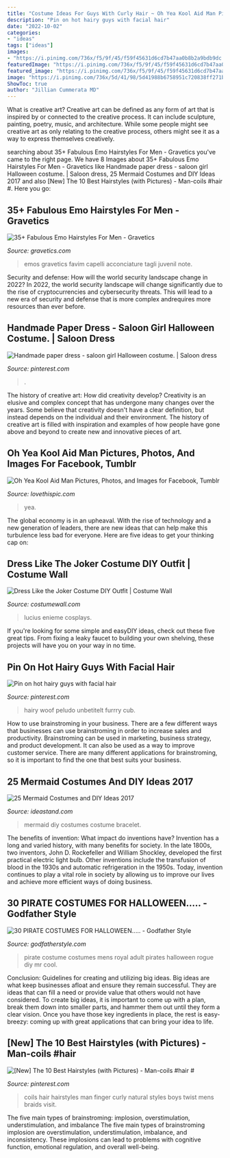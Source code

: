 ```yaml
---
title: "Costume Ideas For Guys With Curly Hair ~ Oh Yea Kool Aid Man Pictures, Photos, And Images For Facebook, Tumblr"
description: "Pin on hot hairy guys with facial hair"
date: "2022-10-02"
categories:
- "ideas"
tags: ["ideas"]
images:
- "https://i.pinimg.com/736x/f5/9f/45/f59f45631d6cd7b47aa0b8b2a9bdb9dc.jpg"
featuredImage: "https://i.pinimg.com/736x/f5/9f/45/f59f45631d6cd7b47aa0b8b2a9bdb9dc.jpg"
featured_image: "https://i.pinimg.com/736x/f5/9f/45/f59f45631d6cd7b47aa0b8b2a9bdb9dc.jpg"
image: "https://i.pinimg.com/736x/5d/41/98/5d41988b6758951c720838ff271bf209--girl-halloween-costumes-halloween-.jpg"
ShowToc: true
author: "Jillian Cummerata MD"
---
```



What is creative art?
Creative art can be defined as any form of art that is inspired by or connected to the creative process. It can include sculpture, painting, poetry, music, and architecture. While some people might see creative art as only relating to the creative process, others might see it as a way to express themselves creatively.

	

		
searching about 35+ Fabulous Emo Hairstyles For Men - Gravetics you've came to the right page. We have 8 Images about 35+ Fabulous Emo Hairstyles For Men - Gravetics like Handmade paper dress - saloon girl Halloween costume. | Saloon dress, 25 Mermaid Costumes and DIY Ideas 2017 and also [New] The 10 Best Hairstyles (with Pictures) - Man-coils #hair #. Here you go:
		
    
## 35+ Fabulous Emo Hairstyles For Men - Gravetics

<img loading=lazy src="https://www.gravetics.com/wp-content/uploads/2017/01/Hot-Appearance-Emo-Hairstyle-Idea-768x1154.jpg" onerror="this.onerror=null;this.src='https://tse2.mm.bing.net/th?id=OIP.EfUrCE9IbUFGjblMmbfXUQHaLI&amp;pid=15.1';" alt="35+ Fabulous Emo Hairstyles For Men - Gravetics">

_Source: gravetics.com_

>emos gravetics favim capelli acconciature tagli juvenil note. 

	

Security and defense: How will the world security landscape change in 2022?
In 2022, the world security landscape will change significantly due to the rise of cryptocurrencies and cybersecurity threats. This will lead to a new era of security and defense that is more complex andrequires more resources than ever before.

    
## Handmade Paper Dress - Saloon Girl Halloween Costume. | Saloon Dress

<img loading=lazy src="https://i.pinimg.com/736x/5d/41/98/5d41988b6758951c720838ff271bf209--girl-halloween-costumes-halloween-.jpg" onerror="this.onerror=null;this.src='https://tse2.mm.bing.net/th?id=OIP.yZCHH3JaKKChZTzlv7saPQHaLk&amp;pid=15.1';" alt="Handmade paper dress - saloon girl Halloween costume. | Saloon dress">

_Source: pinterest.com_

>. 

	

The history of creative art: How did creativity develop?
Creativity is an elusive and complex concept that has undergone many changes over the years. Some believe that creativity doesn't have a clear definition, but instead depends on the individual and their environment. The history of creative art is filled with inspiration and examples of how people have gone above and beyond to create new and innovative pieces of art.

    
## Oh Yea Kool Aid Man Pictures, Photos, And Images For Facebook, Tumblr

<img loading=lazy src="http://www.lovethispic.com/uploaded_images/43969-Oh-Yea-Kool-Aid-Man.jpg" onerror="this.onerror=null;this.src='https://tse4.mm.bing.net/th?id=OIP.YC5Xdd_XaTO4fmhmLYanBgHaJ4&amp;pid=15.1';" alt="Oh Yea Kool Aid Man Pictures, Photos, and Images for Facebook, Tumblr">

_Source: lovethispic.com_

>yea. 

	

The global economy is in an upheaval. With the rise of technology and a new generation of leaders, there are new ideas that can help make this turbulence less bad for everyone. Here are five ideas to get your thinking cap on: 

    
## Dress Like The Joker Costume DIY Outfit | Costume Wall

<img loading=lazy src="http://cdn.costumewall.com/wp-content/uploads/2015/10/joker-dark-knight-cosplay-6.jpg" onerror="this.onerror=null;this.src='https://tse1.mm.bing.net/th?id=OIP.I34iXdvhHaBl21AChmHCmQHaLH&amp;pid=15.1';" alt="Dress Like the Joker Costume DIY Outfit | Costume Wall">

_Source: costumewall.com_

>lucius enieme cosplays. 

	

If you're looking for some simple and easyDIY ideas, check out these five great tips. From fixing a leaky faucet to building your own shelving, these projects will have you on your way in no time.

    
## Pin On Hot Hairy Guys With Facial Hair

<img loading=lazy src="https://i.pinimg.com/736x/f5/9f/45/f59f45631d6cd7b47aa0b8b2a9bdb9dc.jpg" onerror="this.onerror=null;this.src='https://tse2.mm.bing.net/th?id=OIP.k_zuKUXeGYHKDd5-BDGPsAHaJ7&amp;pid=15.1';" alt="Pin on hot hairy guys with facial hair">

_Source: pinterest.com_

>hairy woof peludo unbetitelt furrry cub. 

	

How to use brainstroming in your business.
There are a few different ways that businesses can use brainstroming in order to increase sales and productivity. Brainstroming can be used in marketing, business strategy, and product development. It can also be used as a way to improve customer service. There are many different applications for brainstroming, so it is important to find the one that best suits your business.

    
## 25 Mermaid Costumes And DIY Ideas 2017

<img loading=lazy src="https://ideastand.com/wp-content/uploads/2017/09/mermaid-costume-diy/5-mermaid-costume-diy-ideas-tutorials.jpg" onerror="this.onerror=null;this.src='https://tse2.mm.bing.net/th?id=OIP.d_vMs8gN762ma756eO23awHaJ4&amp;pid=15.1';" alt="25 Mermaid Costumes and DIY Ideas 2017">

_Source: ideastand.com_

>mermaid diy costumes costume bracelet. 

	

The benefits of invention: What impact do inventions have?
Invention has a long and varied history, with many benefits for society. In the late 1800s, two inventors, John D. Rockefeller and William Shockley, developed the first practical electric light bulb. Other inventions include the transfusion of blood in the 1930s and automatic refrigeration in the 1950s. Today, invention continues to play a vital role in society by allowing us to improve our lives and achieve more efficient ways of doing business.

    
## 30 PIRATE COSTUMES FOR HALLOWEEN..... - Godfather Style

<img loading=lazy src="http://godfatherstyle.com/wp-content/uploads/2016/09/PIRATE-COSTUME-....jpg" onerror="this.onerror=null;this.src='https://tse2.mm.bing.net/th?id=OIP.RQ32PKsNx1GyLTbcJsjd7AHaS4&amp;pid=15.1';" alt="30 PIRATE COSTUMES FOR HALLOWEEN..... - Godfather Style">

_Source: godfatherstyle.com_

>pirate costume costumes mens royal adult pirates halloween rogue diy mr cool. 

	

Conclusion: Guidelines for creating and utilizing big ideas.
Big ideas are what keep businesses afloat and ensure they remain successful. They are ideas that can fill a need or provide value that others would not have considered. To create big ideas, it is important to come up with a plan, break them down into smaller parts, and hammer them out until they form a clear vision. Once you have those key ingredients in place, the rest is easy- breezy: coming up with great applications that can bring your idea to life.

    
## [New] The 10 Best Hairstyles (with Pictures) - Man-coils #hair #

<img loading=lazy src="https://i.pinimg.com/736x/ed/c7/2f/edc72f8b5f4e5b8b5c5544f9f0c3e019.jpg" onerror="this.onerror=null;this.src='https://tse3.mm.bing.net/th?id=OIP.mT00L41sgKvx_n3TNw8qSAHaHa&amp;pid=15.1';" alt="[New] The 10 Best Hairstyles (with Pictures) - Man-coils #hair #">

_Source: pinterest.com_

>coils hair hairstyles man finger curly natural styles boys twist mens braids visit. 

	

The five main types of brainstroming: implosion, overstimulation, understimulation, and imbalance
The five main types of brainstroming implosion are overstimulation, understimulation, imbalance, and inconsistency. These implosions can lead to problems with cognitive function, emotional regulation, and overall well-being.

